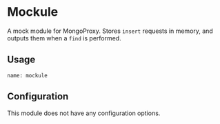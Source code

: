 # Mockule

A mock module for MongoProxy. Stores `insert` requests in memory, and outputs them when a `find` is performed.

## Usage

	name: mockule

## Configuration

This module does not have any configuration options.
